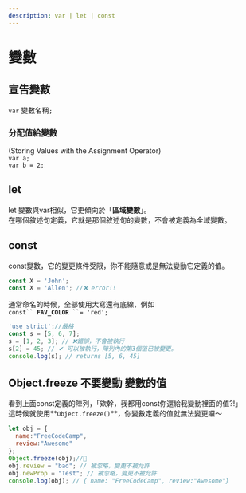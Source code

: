 ```yaml
---
description: var | let | const
---
```


# 變數

## 宣告變數

`var` 變數名稱`;`

### 分配值給變數

(Storing Values with the Assignment Operator)\
`var a;` \
`var b = 2;`

## let

let 變數與var相似，它更傾向於「**區域變數**」。\
在哪個敘述句定義，它就是那個敘述句的變數，不會被定義為全域變數。

## &#x20;const

const變數，它的變更條件受限，你不能隨意或是無法變動它定義的值。

```javascript
const X = 'John';
const X = 'Allen'; //❌ error!!
```

通常命名的時候，全部使用大寫還有底線，例如\
`const`` `**`FAV_COLOR`**` ``= 'red';`

```javascript
'use strict';//嚴格
const s = [5, 6, 7];
s = [1, 2, 3]; // ❌錯誤，不會被執行
s[2] = 45; // ✔ ​可以被執行，陣列內的第3個值已被變更。
console.log(s); // returns [5, 6, 45]
```

## Object.freeze  不要變動 變數的值

看到上面const定義的陣列，「欸幹，我都用const你還給我變動裡面的值?!」\
這時候就使用**`Object.freeze()`**，你變數定義的值就無法變更囉～

```javascript
let obj = {
  name:"FreeCodeCamp",
  review:"Awesome"
};
Object.freeze(obj);//🔸
obj.review = "bad"; // 被忽略，變更不被允許
obj.newProp = "Test"; // 被忽略，變更不被允許
console.log(obj); // { name: "FreeCodeCamp", review:"Awesome"}
```
